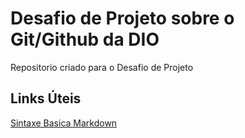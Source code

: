 # Desafio de Projeto sobre o Git/Github da DIO
Repositorio criado para o Desafio de Projeto

## Links Úteis    
[Sintaxe Basica Markdown](markdownguide.org/basic-syntax//)
